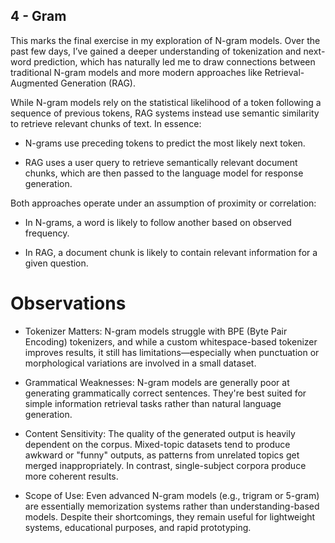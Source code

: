 ## 4 - Gram
This marks the final exercise in my exploration of N-gram models. Over the past few days, I’ve gained a deeper understanding of tokenization and next-word prediction, which has naturally led me to draw connections between traditional N-gram models and more modern approaches like Retrieval-Augmented Generation (RAG).

While N-gram models rely on the statistical likelihood of a token following a sequence of previous tokens, RAG systems instead use semantic similarity to retrieve relevant chunks of text. In essence:

- N-grams use preceding tokens to predict the most likely next token.

- RAG uses a user query to retrieve semantically relevant document chunks, which are then passed to the language model for response generation.

Both approaches operate under an assumption of proximity or correlation:

- In N-grams, a word is likely to follow another based on observed frequency.

- In RAG, a document chunk is likely to contain relevant information for a given question.

# Observations
- Tokenizer Matters: N-gram models struggle with BPE (Byte Pair Encoding) tokenizers, and while a custom whitespace-based tokenizer improves results, it still has limitations—especially when punctuation or morphological variations are involved in a small dataset.

- Grammatical Weaknesses: N-gram models are generally poor at generating grammatically correct sentences. They're best suited for simple information retrieval tasks rather than natural language generation.

- Content Sensitivity: The quality of the generated output is heavily dependent on the corpus. Mixed-topic datasets tend to produce awkward or "funny" outputs, as patterns from unrelated topics get merged inappropriately. In contrast, single-subject corpora produce more coherent results.

- Scope of Use: Even advanced N-gram models (e.g., trigram or 5-gram) are essentially memorization systems rather than understanding-based models. Despite their shortcomings, they remain useful for lightweight systems, educational purposes, and rapid prototyping.